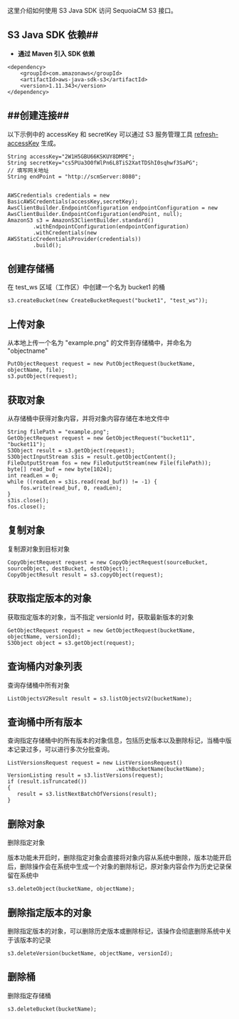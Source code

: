 这里介绍如何使用 S3 Java SDK 访问 SequoiaCM S3 接口。

## S3 Java SDK 依赖##

-  **通过 Maven 引入 SDK 依赖**

```lang-xml
<dependency>
    <groupId>com.amazonaws</groupId>
    <artifactId>aws-java-sdk-s3</artifactId>
    <version>1.11.343</version>
</dependency>
```

##创建连接##
----

以下示例中的 accessKey 和 secretKey 可以通过 S3 服务管理工具 [refresh-accessKey][refresh-accessKey] 生成。

```lang-java
String accessKey="2W1H5GBU66KSKUY8DMPE";
String secretKey="cs5PUa3O0fWlPn6L8TiS2XatTDShI0sqhwf3SaPG";
// 填写网关地址
String endPoint = "http://scmServer:8080";


AWSCredentials credentials = new BasicAWSCredentials(accessKey,secretKey);
AwsClientBuilder.EndpointConfiguration endpointConfiguration = new AwsClientBuilder.EndpointConfiguration(endPoint, null);
AmazonS3 s3 = AmazonS3ClientBuilder.standard()
        .withEndpointConfiguration(endpointConfiguration)
        .withCredentials(new AWSStaticCredentialsProvider(credentials))
        .build();
```

创建存储桶
----

在 test_ws 区域（工作区）中创建一个名为 bucket1 的桶

```lang-java
s3.createBucket(new CreateBucketRequest("bucket1", "test_ws"));
```

上传对象
----

从本地上传一个名为 "example.png" 的文件到存储桶中，并命名为 "objectname"

```lang-java
PutObjectRequest request = new PutObjectRequest(bucketName, objectName, file);
s3.putObject(request);
```

获取对象
----

从存储桶中获得对象内容，并将对象内容存储在本地文件中

```lang-java
String filePath = "example.png";
GetObjectRequest request = new GetObjectRequest("bucket11", "bucket11");
S3Object result = s3.getObject(request);
S3ObjectInputStream s3is = result.getObjectContent();
FileOutputStream fos = new FileOutputStream(new File(filePath));
byte[] read_buf = new byte[1024];
int readLen = 0;
while ((readLen = s3is.read(read_buf)) != -1) {
    fos.write(read_buf, 0, readLen);
}
s3is.close();
fos.close();
```

复制对象
----

复制源对象到目标对象

```lang-java
CopyObjectRequest request = new CopyObjectRequest(sourceBucket, sourceObject, destBucket, destObject);
CopyObjectResult result = s3.copyObject(request);
```

获取指定版本的对象
----

获取指定版本的对象，当不指定 versionId 时，获取最新版本的对象

```lang-java
GetObjectRequest request = new GetObjectRequest(bucketName, objectName, versionId);
S3Object object = s3.getObject(request);
```

查询桶内对象列表
----

查询存储桶中所有对象

```lang-java
ListObjectsV2Result result = s3.listObjectsV2(bucketName);
```

查询桶中所有版本
----

查询指定存储桶中的所有版本的对象信息，包括历史版本以及删除标记，当桶中版本记录过多，可以进行多次分批查询。

```lang-java
ListVersionsRequest request = new ListVersionsRequest()
                                  .withBucketName(bucketName);
VersionListing result = s3.listVersions(request);
if (result.isTruncated())
{
   result = s3.listNextBatchOfVersions(result);
}
```

删除对象
----

删除指定对象

版本功能未开启时，删除指定对象会直接将对象内容从系统中删除，版本功能开启后，删除操作会在系统中生成一个对象的删除标记，原对象内容会作为历史记录保留在系统中

```lang-java
s3.deleteObject(bucketName, objectName);
```

删除指定版本的对象
----

删除指定版本的对象，可以删除历史版本或删除标记，该操作会彻底删除系统中关于该版本的记录

```lang-java
s3.deleteVersion(bucketName, objectName, versionId);
```

删除桶
----

删除指定存储桶

```lang-java
s3.deleteBucket(bucketName);
```

[refresh-accesskey]:Maintainance/Tools/S3admin/refresh-accesskey.md